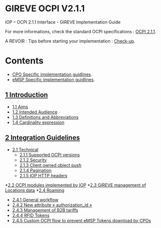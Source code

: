 # GIREVE OCPI V2.1.1
IOP – OCPI 2.1.1 Interface - GIREVE Implementation Guide

For more informations, check the standard OCPI specifications : [OCPI 2.1.1](https://github.com/ocpi/ocpi/tree/release-2.1.1-bugfixes#contents).

A REVOIR : Tips before starting your implementation : [Check-up](checkup_edits.md).

# Contents
- [CPO Specific implementation guidlines](cpo_edits.md).
- [eMSP Specific implementation guidlines](emsp_edits.md).

## [1 Introduction](#_Toc122429849)
* [1.1 Aims](#_Toc122429850)
* [1.2 Intended Audience](#_Toc122429851)
* [1.3 Definitions and Abbreviations](#_Toc122429852)
* [1.4 Cardinality expression](#_Toc122429853)

## [2 Integration Guidelines](#_Toc122429854)
* [2.1 Technical](#_Toc122429855)
  - [2.1.1 Supported OCPI versions](#_Toc122429856)
  - [2.1.2 Security](#_Toc122429857)
  - [2.1.3 Client owned object push](#_Toc122429858)
  - [2.1.4 Pagination](#_Toc122429859)
  - [2.1.5 IOP HTTP headers](#_Toc122429860)
  
*[2.2 OCPI modules implemented by IOP](#_Toc122429861)
*[2.3 GIREVE management of Locations data](#_Toc122429862)
*[2.4 Roaming](#_Toc122429871)

- [2.4.1 General workflow](#_Toc122429872)
- [2.4.2 New attribute « authorization_id »](#_Toc122429873)
- [2.4.3 Management of B2B tariffs](#_Toc122429874)
- [2.4.4 RFID Tokens](#_Toc122429875)
- [2.4.5 Custom OCPI flow to prevent eMSP Tokens download by CPOs](#_Toc122429876)


